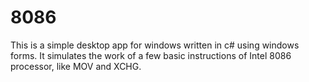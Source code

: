 # 8086
This is a simple desktop app for windows written in c# using windows forms. 
It simulates the work of a few basic instructions of Intel 8086 processor, like MOV and XCHG. 

